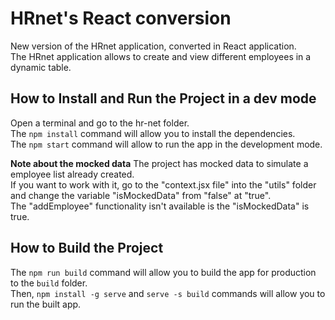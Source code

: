 # HRnet's React conversion

New version of the HRnet application, converted in React application.   
The HRnet application allows to create and view different employees in a dynamic table.   


## How to Install and Run the Project in a dev mode

Open a terminal and go to the hr-net folder.   
The `npm install` command will allow you to install the dependencies.   
The `npm start` command will allow to run the app in the development mode.   

**Note about the mocked data**
The project has mocked data to simulate a employee list already created.   
If you want to work with it, go to the "context.jsx file" into the "utils" folder and change the variable "isMockedData" from "false" at "true".   
The "addEmployee" functionality isn't available is the "isMockedData" is true.   


## How to Build the Project

The `npm run build` command will allow you to build the app for production to the `build` folder.   
Then, `npm install -g serve` and `serve -s build` commands will allow you to run the built app.   
